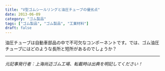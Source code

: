 ```yaml
---
title: "V型ゴムシールリングと油圧チューブの優劣点"
date: 2013-06-09
category: "ゴム製品"
tags: ["ゴム製品", "ゴム製品", "工業材料"]
draft: false
---
```


油圧チューブは自動車部品の中で不可欠なコンポーネントです。では、ゴム油圧チューブにはどのような長所と短所があるのでしょうか？

---

*元記事発行者：上海尚迈ゴム工場、転載時は出典を明記してください！*